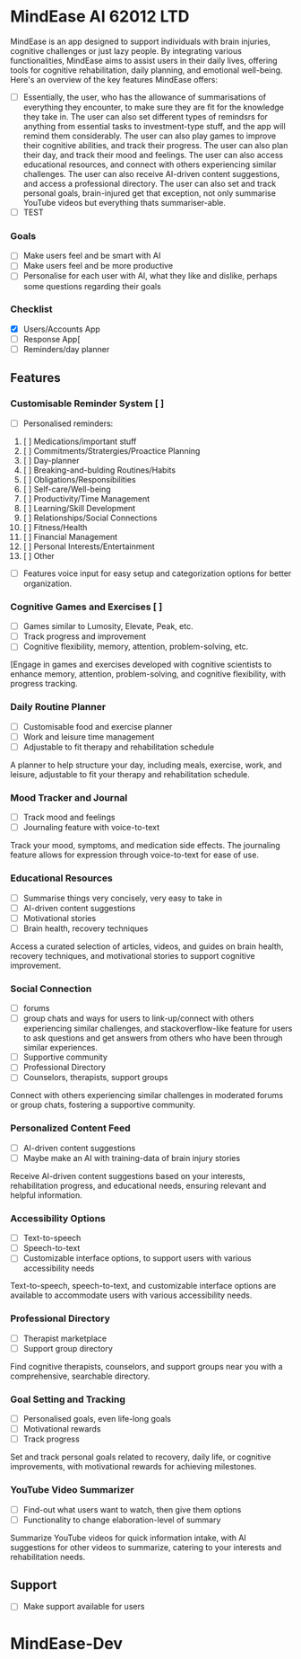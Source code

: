 # MindEase AI 62012 LTD

MindEase is an app designed to support individuals with brain injuries, cognitive challenges or just lazy people. By integrating various functionalities, MindEase aims to assist users in their daily lives, offering tools for cognitive rehabilitation, daily planning, and emotional well-being. Here's an overview of the key features MindEase offers:

- [ ] Essentially, the user, who has the allowance of summarisations of everything they encounter, to make sure they are fit for the knowledge they take in. The user can also set different types of remindsrs for anything from essential tasks to investment-type stuff, and the app will remind them considerably. The user can also play games to improve their cognitive abilities, and track their progress. The user can also plan their day, and track their mood and feelings. The user can also access educational resources, and connect with others experiencing similar challenges. The user can also receive AI-driven content suggestions, and access a professional directory. The user can also set and track personal goals, brain-injured get that exception, not only  summarise YouTube videos but everything thats summariser-able.
- [ ] TEST

### Goals

- [ ] Make users feel and be smart with AI
- [ ] Make users feel and be more productive
- [ ] Personalise for each user with AI, what they like and dislike, perhaps some questions regarding their goals

### Checklist

- [X] Users/Accounts App
- [ ] Response App[
- [ ] Reminders/day planner

## Features

### Customisable Reminder System [ ]

- [ ] Personalised reminders:

1. [ ] Medications/important stuff
2. [ ] Commitments/Stratergies/Proactice Planning
3. [ ] Day-planner
4. [ ] Breaking-and-bulding Routines/Habits
5. [ ] Obligations/Responsibilities
6. [ ] Self-care/Well-being
7. [ ] Productivity/Time Management
8. [ ] Learning/Skill Development
9. [ ] Relationships/Social Connections
1. [ ] Fitness/Health
1. [ ] Financial Management
1. [ ] Personal Interests/Entertainment
1. [ ] Other

- [ ] Features voice input for easy setup and categorization options for better organization.

### Cognitive Games and Exercises [ ]

- [ ] Games similar to Lumosity, Elevate, Peak, etc.
- [ ] Track progress and improvement
- [ ] Cognitive flexibility, memory, attention, problem-solving, etc.

 [Engage in games and exercises developed with cognitive scientists to enhance memory, attention, problem-solving, and cognitive flexibility, with progress tracking.

### Daily Routine Planner

- [ ] Customisable food and exercise planner
- [ ] Work and leisure time management
- [ ] Adjustable to fit therapy and rehabilitation schedule

A planner to help structure your day, including meals, exercise, work, and leisure, adjustable to fit your therapy and rehabilitation schedule.

### Mood Tracker and Journal

- [ ] Track mood and feelings
- [ ] Journaling feature with voice-to-text

Track your mood, symptoms, and medication side effects. The journaling feature allows for expression through voice-to-text for ease of use.

### Educational Resources

- [ ] Summarise things very concisely, very easy to take in
- [ ] AI-driven content suggestions
- [ ] Motivational stories
- [ ] Brain health, recovery techniques

Access a curated selection of articles, videos, and guides on brain health, recovery techniques, and motivational stories to support cognitive improvement.

### Social Connection

- [ ] forums
- [ ] group chats and ways for users to link-up/connect with others experiencing similar challenges, and stackoverflow-like feature for users to ask questions and get answers from others who have been through similar experiences.
- [ ] Supportive community
- [ ] Professional Directory
- [ ] Counselors, therapists, support groups

Connect with others experiencing similar challenges in moderated forums or group chats, fostering a supportive community.

### Personalized Content Feed

- [ ] AI-driven content suggestions
- [ ] Maybe make an AI with training-data of brain injury stories

Receive AI-driven content suggestions based on your interests, rehabilitation progress, and educational needs, ensuring relevant and helpful information.

### Accessibility Options

- [ ] Text-to-speech
- [ ] Speech-to-text
- [ ] Customizable interface options, to support users with various accessibility needs

Text-to-speech, speech-to-text, and customizable interface options are available to accommodate users with various accessibility needs.

### Professional Directory

- [ ] Therapist marketplace
- [ ] Support group directory

Find cognitive therapists, counselors, and support groups near you with a comprehensive, searchable directory.

### Goal Setting and Tracking

- [ ] Personalised goals, even life-long goals
- [ ] Motivational rewards
- [ ] Track progress

Set and track personal goals related to recovery, daily life, or cognitive improvements, with motivational rewards for achieving milestones.

### YouTube Video Summarizer

- [ ] Find-out what users want to watch, then give them options
- [ ] Functionality to change elaboration-level of summary

Summarize YouTube videos for quick information intake, with AI suggestions for other videos to summarize, catering to your interests and rehabilitation needs.

## Support

- [ ] Make support available for users

# MindEase-Dev
